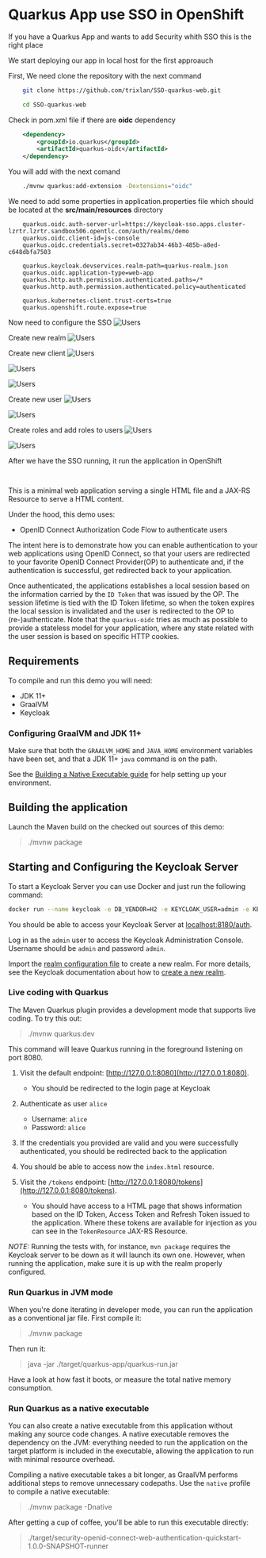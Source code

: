 # Quarkus App use SSO in OpenShift

If you have a Quarkus App and wants to add Security whith SSO this is the right place

We start deploying our app in local host for the first approauch 

First, We need clone the repository with the next command

```bash
    git clone https://github.com/trixlan/SSO-quarkus-web.git

    cd SSO-quarkus-web
```

Check in pom.xml file if there are **oidc** dependency

```xml
    <dependency>
        <groupId>io.quarkus</groupId>
        <artifactId>quarkus-oidc</artifactId>
    </dependency>
```

You will add with the next comand

```bash
    ./mvnw quarkus:add-extension -Dextensions="oidc"
```

We need to add some properties in application.properties file which should be located at the **src/main/resources** directory

```properties
    quarkus.oidc.auth-server-url=https://keycloak-sso.apps.cluster-lzrtr.lzrtr.sandbox506.opentlc.com/auth/realms/demo
    quarkus.oidc.client-id=js-console
    quarkus.oidc.credentials.secret=0327ab34-46b3-485b-a8ed-c648dbfa7503

    quarkus.keycloak.devservices.realm-path=quarkus-realm.json
    quarkus.oidc.application-type=web-app
    quarkus.http.auth.permission.authenticated.paths=/*
    quarkus.http.auth.permission.authenticated.policy=authenticated
    
    quarkus.kubernetes-client.trust-certs=true
    quarkus.openshift.route.expose=true
```

Now need to configure the SSO 
![Users](./image/sso-login.png)

Create new realm 
![Users](./image/realm.png)

Create new client
![Users](./image/client-properties.png)

![Users](./image/client-credential.png)

![Users](./image/clients.png)

Create new user
![Users](./image/user-detail.png)

![Users](./image/users.png)

Create roles and add roles to users
![Users](./image/roles.png)

![Users](./image/user-roles.png)

After we have the SSO running, it run the application in OpenShift

```bash
    
```

This is a minimal web application serving a single HTML file and a JAX-RS Resource to serve a HTML content.

Under the hood, this demo uses:

- OpenID Connect Authorization Code Flow to authenticate users

The intent here is to demonstrate how you can enable authentication to your web applications using OpenID Connect, so that your users are redirected to your favorite OpenID Connect Provider(OP) to authenticate and, if the authentication is successful, get redirected back to your application.

Once authenticated, the applications establishes a local session based on the information carried by the `ID Token` that was issued by the OP. The session lifetime is tied with the ID Token lifetime, so when the token expires the local session is invalidated and the user is redirected to the OP to (re-)authenticate. Note that the `quarkus-oidc` tries as much as possible to provide a stateless model for your application, where any state related with the user session is based on specific HTTP cookies.

## Requirements

To compile and run this demo you will need:

- JDK 11+
- GraalVM
- Keycloak

### Configuring GraalVM and JDK 11+

Make sure that both the `GRAALVM_HOME` and `JAVA_HOME` environment variables have
been set, and that a JDK 11+ `java` command is on the path.

See the [Building a Native Executable guide](https://quarkus.io/guides/building-native-image)
for help setting up your environment.

## Building the application

Launch the Maven build on the checked out sources of this demo:

> ./mvnw package

## Starting and Configuring the Keycloak Server

To start a Keycloak Server you can use Docker and just run the following command:

```bash
docker run --name keycloak -e DB_VENDOR=H2 -e KEYCLOAK_USER=admin -e KEYCLOAK_PASSWORD=admin -p 8180:8080 quay.io/keycloak/keycloak:11.0.2
```

You should be able to access your Keycloak Server at [localhost:8180/auth](http://localhost:8180/auth).

Log in as the `admin` user to access the Keycloak Administration Console.
Username should be `admin` and password `admin`.

Import the [realm configuration file](config/quarkus-realm.json) to create a new realm.
For more details, see the Keycloak documentation about how to [create a new realm](https://www.keycloak.org/docs/latest/server_admin/index.html#_create-realm).

### Live coding with Quarkus

The Maven Quarkus plugin provides a development mode that supports
live coding. To try this out:

> ./mvnw quarkus:dev

This command will leave Quarkus running in the foreground listening on port 8080.

1. Visit the default endpoint: [http://127.0.0.1:8080](http://127.0.0.1:8080).
    - You should be redirected to the login page at Keycloak

2. Authenticate as user `alice`
    - Username: `alice`
    - Password: `alice`

3. If the credentials you provided are valid and you were successfully authenticated, you should be redirected back to the application

4. You should be able to access now the `index.html` resource.

5. Visit the `/tokens` endpoint: [http://127.0.0.1:8080/tokens](http://127.0.0.1:8080/tokens).
    - You should have access to a HTML page that shows information based on the ID Token, Access Token and Refresh Token issued
    to the application. Where these tokens are available for injection as you can see in the `TokenResource` JAX-RS Resource.

_NOTE:_ Running the tests with, for instance, `mvn package` requires the Keycloak server to be down as it will launch its own one. However, when running the application, make sure it is up with the realm properly configured.

### Run Quarkus in JVM mode

When you're done iterating in developer mode, you can run the application as a
conventional jar file. First compile it:

> ./mvnw package

Then run it:

> java -jar ./target/quarkus-app/quarkus-run.jar

Have a look at how fast it boots, or measure the total native memory consumption.

### Run Quarkus as a native executable

You can also create a native executable from this application without making any
source code changes. A native executable removes the dependency on the JVM:
everything needed to run the application on the target platform is included in 
the executable, allowing the application to run with minimal resource overhead.

Compiling a native executable takes a bit longer, as GraalVM performs additional
steps to remove unnecessary codepaths. Use the  `native` profile to compile a
native executable:

> ./mvnw package -Dnative

After getting a cup of coffee, you'll be able to run this executable directly:

> ./target/security-openid-connect-web-authentication-quickstart-1.0.0-SNAPSHOT-runner
